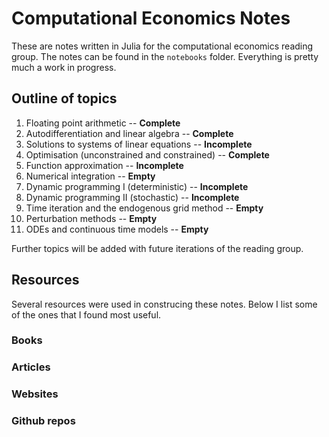 # Computational Economics Notes

These are notes written in Julia for the computational economics reading group. The notes can be found in the `notebooks` folder. Everything is pretty much a work in progress. 

## Outline of topics

1. Floating point arithmetic -- **Complete**
2. Autodifferentiation and linear algebra -- **Complete**
3. Solutions to systems of linear equations -- **Incomplete**
4. Optimisation (unconstrained and constrained) -- **Complete**
5. Function approximation -- **Incomplete**
6. Numerical integration -- **Empty**
7. Dynamic programming I (deterministic) -- **Incomplete**
8. Dynamic programming II (stochastic) -- **Incomplete**
9. Time iteration and the endogenous grid method -- **Empty**
10. Perturbation methods -- **Empty**
11. ODEs and continuous time models -- **Empty**

Further topics will be added with future iterations of the reading group. 

## Resources

Several resources were used in construcing these notes. Below I list some of the ones that I found most useful. 

### Books
### Articles
### Websites
### Github repos

